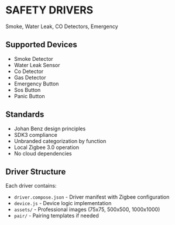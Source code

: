 # SAFETY DRIVERS

Smoke, Water Leak, CO Detectors, Emergency

## Supported Devices
- Smoke Detector
- Water Leak Sensor
- Co Detector
- Gas Detector
- Emergency Button
- Sos Button
- Panic Button

## Standards
- Johan Benz design principles
- SDK3 compliance
- Unbranded categorization by function
- Local Zigbee 3.0 operation
- No cloud dependencies

## Driver Structure
Each driver contains:
- `driver.compose.json` - Driver manifest with Zigbee configuration
- `device.js` - Device logic implementation  
- `assets/` - Professional images (75x75, 500x500, 1000x1000)
- `pair/` - Pairing templates if needed
